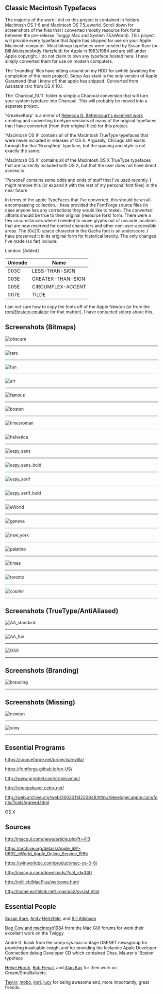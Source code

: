 Classic Macintosh Typefaces
-------------------------------
The majority of the work I did on this project is contained in folders Macintosh OS 1-6 and Macintosh OS 7.5_eworld. Scroll down for screenshots of the files that I converted (mostly resource fork fonts between the pre-release Twiggy Mac and System 7.5/eWorld). This project will provide every typeface that Apple has shipped for use on your Apple Macinosh computer. Most bitmap typefaces were created by Susan Kare (or Bill Atkinson/Andy Hertzfeld) for Apple in 1983/1984 and are still under Apple copyright. I do not claim to own any typeface hosted here. I have simply converted them for use on modern computers.

The 'branding' files have sitting around on my HDD for awhile (awaiting the completion of the main project). Setup Assistant is the only version of Apple Garamond (that I know of) that apple has shipped. Converted from Assistant.rsrc from OS X 10.1.

The 'Charcoal_10.11' folder is simply a Charcoal conversion that will turn your system typeface into Charcoal. This will probably be moved into a separate project.

'KreativeKorp' is a mirror of [Rebecca G. Bettencourt's excellent work](http://www.kreativekorp.com/software/fonts/index.shtml) creating and converting truetype versions of many of the original typefaces that I have converted (from their original files) for this project.

'Macintosh OS 9' contains all of the Macintosh TrueType typefaces that were never included in releases of OS X. Arguably, Chicago still exists through the thai 'Krungthep' typeface, but the spacing and style is not exactly the same.

'Macintosh OS X' contains all of the Macintosh OS X TrueType typefaces that are currently included with OS X, but that the user does not have direct access to.

'Personal' contains some odds and ends of stuff that I've used recently. I might remove this (or expand it with the rest of my personal font files) in the near future.

In terms of the apple TypeFaces that I've converted, this should be an all-encompassing collection. I have provided the FontForge source files (in case anyone has any corrections they would like to make). The converted .dfonts should be true to their original (resource fork) form. There were a few circumstances where I needed to move glyphs out of unicode locations that are now reserved for control characters and other non-user-accessible areas. The (0x20) space character in the Gacha font is an underscore. I have preserved it in its original form for historical brevity.  The only  changes I've made (so far) include:

London: [Added]

| Unicode  | Name |
| ------------- | ------------- |
| 003C  | LESS-THAN-SIGN  |
| 003E  | GREATER-THAN-SIGN |
| 005E | CIRCUMFLEX-ACCENT |
| 007E | TILDE |

I am not sure how to copy the fonts off of the Apple Newton (or from the [rom](http://www.unna.org/)/[Einstein emulator](https://github.com/pguyot/Einstein) for that mattter). I have contacted splorp about this..

Screenshots (Bitmaps)
-------------------------------
![obscure](Screenshots/OS1-7.5/obscure.png)
***
![rare](Screenshots/OS1-7.5/rare.png)
***
![fun](Screenshots/OS1-7.5/fun.png)
***
![art](Screenshots/OS1-7.5/art.png)
***
![famous](Screenshots/OS1-7.5/famous.png)
***
![boston](Screenshots/OS1-7.5/boston.png)
***
![timesroman](Screenshots/OS1-7.5/timesroman.png)
***
![helvetica](Screenshots/OS1-7.5/helvetica.png)
***
![espy_sans](Screenshots/OS1-7.5/espy_sans.png)
***
![espy_sans_bold](Screenshots/OS1-7.5/espy_sans_bold.png)
***
![espy_serif](Screenshots/OS1-7.5/espy_serif.png)
***
![espy_serif_bold](Screenshots/OS1-7.5/espy_serif_bold.png)
***
![eWorld](Screenshots/OS1-7.5/eWorld.png)
***
![geneva](Screenshots/OS1-7.5/geneva.png)
***
![new_york](Screenshots/OS1-7.5/new_york.png)
***
![palatino](Screenshots/OS1-7.5/palatino.png)
***
![times](Screenshots/OS1-7.5/times.png)
***
![toronto](Screenshots/OS1-7.5/toronto.png)
***
![courier](Screenshots/OS1-7.5/courier.png)
***

Screenshots (TrueType/AntiAliased)
-------------------------------
![AA_standard](Screenshots/OS9/standard.png)
***
![AA_fun](Screenshots/OS9/fun.png)
***
![OSX](Screenshots/OSX/osx_standard.png)
***

Screenshots (Branding)
-------------------------------
![branding](Screenshots/branding.png)
***

Screenshots (Missing)
-------------------------------
![newton](Screenshots/Missing/casual_charset.gif)
***
![sony](Screenshots/Missing/sony_system_pre.png)
***

Essential Programs
-------------------------------
https://sourceforge.net/projects/rezilla/

https://fontforge.github.io/en-US/

http://www.gryphel.com/c/minivmac/

http://sheepshaver.cebix.net/

http://web.archive.org/web/20030114220848/http://developer.apple.com/fonts/Tools/agreed.html

OS X

Sources
-------------------------------
http://macgui.com/news/article.php?t=413

https://archive.org/details/Apple_691-0692_eWorld_Apple_Online_Service_1995

https://winworldpc.com/product/mac-os-0-6/

http://macgui.com/downloads/?cat_id=340

http://rolli.ch/MacPlus/welcome.html

http://home.earthlink.net/~gamba2/syslist.html

Essential People
-------------------------------
[Susan Kare](http://www.kare.com/), [Andy](http://www.folklore.org/StoryView.py?project=Macintosh&story=Busy_Being_Born,_Part_2.txt) [Hertzfeld](http://www.folklore.org/ProjectView.py?project=Macintosh&index=10&characters=Bruce+Horn&detail=Show+Everything), and [Bill Atkinson](http://www.billatkinson.com/)

[Dog Cow and macintosh1984](http://macgui.com/forums/software-sector/twiggy-mac-prototypes/t.1823_1/) from the Mac GUI forums for work their excellent work on the Twiggy

André G. Isaak from the comp.sys.mac.vintage USENET newsgroup for providing invaluable insight and for providing the Icelandic Apple Developer Connection debug Developer CD which contained Chas. Maurer's 'Boston' typeface

[Helge Horch](http://web.archive.org/web/20060901175940/http://home.netsurf.de/helge.horch/squeak/cream.html), [Bob Flegal](http://squeak-dev.squeakfoundation.narkive.com/Rs0CrNOk/font-history), and [Alan Kay](http://www.freudenbergs.de/bert/publications/Ingalls-2014-Smalltalk78.pdf) for their work on Cream/Smalltalk/etc.

[Taylor](https://github.com/tsul), [mobo](https://github.com/ubuntufag), [kori](https://github.com/kori), [lucy](https://github.com/lucy) for being awesome and, more importantly, great friends.
